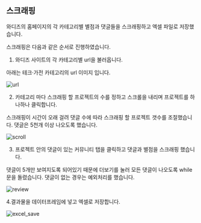 ## 스크래핑

와디즈의 홈페이지의 각 카테고리별 별점과 댓글들을 스크래핑하고 엑셀 파일로 저장했습니다.

스크래핑은 다음과 같은 순서로 진행하였습니다.

1. 와디즈 사이트의 각 카테고리별 url을 불러옵니다. 
   
아래는 테크·가전 카테고리의 url 이미지 입니다.
  
  ![url](https://user-images.githubusercontent.com/86331136/130009861-950bf04a-3a88-427c-b6fe-43ac8473ff02.png)

2. 카테고리 마다 스크래핑 할 프로젝트의 수를 정하고 스크롤을 내리며 프로젝트를 하나하나 클릭합니다.

스크래핑이 시간이 오래 걸려 댓글 수에 따라 스크래핑 할 프로젝트 갯수를 조절했습니다. 댓글은 5천개 이상 나오도록 했습니다.

![scroll](https://user-images.githubusercontent.com/86331136/130010895-f56445e8-8e87-43a0-93c3-076edd010fce.png)

3. 프로젝트 안의 댓글이 있는 커뮤니티 탭을 클릭하고 댓글과 별점을 스크래핑 했습니다.

댓글이 5개만 보여지도록 되어있기 때문에 더보기를 눌러 모든 댓글이 나오도록 while문을 돌렸습니다. 댓글이 없는 경우는 예외처리를 했습니다.

![review](https://user-images.githubusercontent.com/86331136/130010900-c72235ea-4237-4b92-bf0e-1e3e18f9b1e9.png)

4.결과물을 데이터프레임에 넣고 엑셀로 저장합니다.

![excel_save](https://user-images.githubusercontent.com/86331136/130010103-cfaa471d-6ba2-4def-9743-cc0147e1df68.png)
